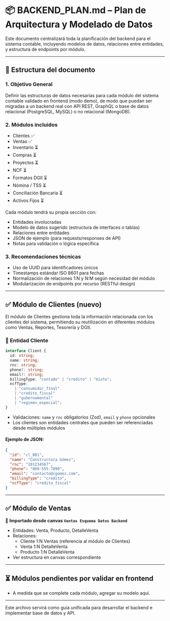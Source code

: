 # 📦 BACKEND_PLAN.md – Plan de Arquitectura y Modelado de Datos

Este documento centralizará toda la planificación del backend para el sistema contable, incluyendo modelos de datos, relaciones entre entidades, y estructura de endpoints por módulo.

---

## 🧭 Estructura del documento

### 1. Objetivo General

Definir las estructuras de datos necesarias para cada módulo del sistema contable validado en frontend (modo demo), de modo que puedan ser migradas a un backend real con API REST, GraphQL o base de datos relacional (PostgreSQL, MySQL) o no relacional (MongoDB).

### 2. Módulos incluidos

- Clientes ✅
- Ventas ✅
- Inventario ⏳
- Compras ⏳
- Proyectos ⏳
- NCF ⏳
- Formatos DGII ⏳
- Nómina / TSS ⏳
- Conciliación Bancaria ⏳
- Activos Fijos ⏳

Cada módulo tendrá su propia sección con:

- Entidades involucradas
- Modelo de datos sugerido (estructura de interfaces o tablas)
- Relaciones entre entidades
- JSON de ejemplo (para requests/responses de API)
- Notas para validación o lógica específica

### 3. Recomendaciones técnicas

- Uso de UUID para identificadores únicos
- Timestamps estándar ISO 8601 para fechas
- Normalización de relaciones 1:N y N:M según necesidad del módulo
- Modularización de endpoints por recurso (RESTful design)

---

## ✅ Módulo de Clientes (nuevo)

El módulo de Clientes gestiona toda la información relacionada con los clientes del sistema, permitiendo su reutilización en diferentes módulos como Ventas, Reportes, Tesorería y DGII.

### 📌 Entidad Cliente

```ts
interface Client {
  id: string;
  name: string;
  rnc: string;
  phone?: string;
  email?: string;
  billingType: "contado" | "credito" | "mixto";
  ncfType:
    | "consumidor_final"
    | "credito_fiscal"
    | "gubernamental"
    | "regimen_especial";
}
```

- Validaciones: `name` y `rnc` obligatorios (Zod), `email` y `phone` opcionales
- Los clientes son entidades centrales que pueden ser referenciadas desde múltiples módulos

#### Ejemplo de JSON:

```json
{
  "id": "cl_001",
  "name": "Constructora Gómez",
  "rnc": "101234567",
  "phone": "809-555-7890",
  "email": "contacto@cgomez.com",
  "billingType": "credito",
  "ncfType": "credito_fiscal"
}
```

---

## ✅ Módulo de Ventas

🔁 **Importado desde canvas `Ventas Esquema Datos Backend`**

- Entidades: Venta, Producto, DetalleVenta
- Relaciones:
  - Cliente 1:N Ventas (referencia al módulo de Clientes)
  - Venta 1:N DetalleVenta
  - Producto 1:N DetalleVenta
- Ver estructura en canvas correspondiente

---

## ⏳ Módulos pendientes por validar en frontend

- A medida que se complete cada módulo, agregar su modelo aquí.

---

Este archivo servirá como guía unificada para desarrollar el backend e implementar base de datos y API.
